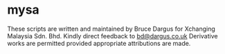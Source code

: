 mysa
====
These scripts are written and maintained by Bruce Dargus for Xchanging Malaysia Sdn. Bhd.
Kindly direct feedback to bd@dargus.co.uk
Derivative works are permitted provided appropriate attributions are made.

